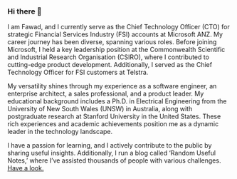 ### Hi there 👋

I am Fawad, and I currently serve as the Chief Technology Officer (CTO) for strategic Financial Services Industry (FSI) accounts at Microsoft ANZ. My career journey has been diverse, spanning various roles. Before joining Microsoft, I held a key leadership position at the Commonwealth Scientific and Industrial Research Organisation (CSIRO), where I contributed to cutting-edge product development. Additionally, I served as the Chief Technology Officer for FSI customers at Telstra.

My versatility shines through my experience as a software engineer, an enterprise architect, a sales professional, and a product leader. My educational background includes a Ph.D. in Electrical Engineering from the University of New South Wales (UNSW) in Australia, along with postgraduate research at Stanford University in the United States. These rich experiences and academic achievements position me as a dynamic leader in the technology landscape.

I have a passion for learning, and I actively contribute to the public by sharing useful insights. Additionally, I run a blog called ‘Random Useful Notes,’ where I’ve assisted thousands of people with various challenges. [Have a look.](https://randomusefulnotes.blogspot.com/)

<!--
**fawadnazir/fawadnazir** is a ✨ _special_ ✨ repository because its `README.md` (this file) appears on your GitHub profile.

Here are some ideas to get you started:

- 🔭 I’m currently working on ...
- 🌱 I’m currently learning ...
- 👯 I’m looking to collaborate on ...
- 🤔 I’m looking for help with ...
- 💬 Ask me about ...
- 📫 How to reach me: ...
- 😄 Pronouns: ...
- ⚡ Fun fact: ...
-->
